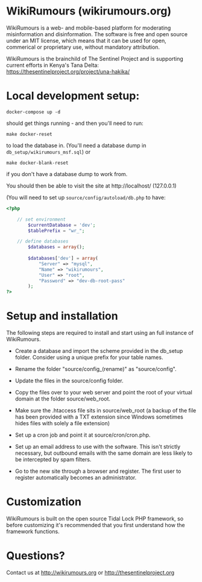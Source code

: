 # WikiRumours (wikirumours.org)

WikiRumours is a web- and mobile-based platform for moderating
misinformation and disinformation. The software is free and open
source under an MIT license, which means that it can be used for
open, commerical or proprietary use, without mandatory
attribution.

WikiRumours is the brainchild of The Sentinel Project and is
supporting current efforts in Kenya's Tana Delta:
https://thesentinelproject.org/project/una-hakika/

# Local development setup:
```
docker-compose up -d
```
should get things running - and then you'll need to run:
```
make docker-reset
```
to load the database in. (You'll need a database dump in `db_setup/wikirumours_msf.sql`)
or
```
make docker-blank-reset
```
if you don't have a database dump to work from.

You should then be able to visit the site at http://localhost/ (127.0.0.1)

(You will need to set up `source/config/autoload/db.php` to have:
```php
<?php

	// set environment
		$currentDatabase = 'dev';
		$tablePrefix = "wr_";

	// define databases
		$databases = array();
	
        $databases['dev'] = array(
            "Server" => "mysql",
            "Name" => "wikirumours",
            "User" => "root",
            "Password" => "dev-db-root-pass"
        );
?>
```

# Setup and installation

The following steps are required to install and start using an
full instance of WikiRumours.

- Create a database and import the scheme provided in the
  db_setup folder. Consider using a unique prefix for your
  table names.

- Rename the folder "source/config_(rename)" as "source/config".

- Update the files in the source/config folder.

- Copy the files over to your web server and point the root of
  your virtual domain at the folder source/web_root.
  
- Make sure the .htaccess file sits in source/web_root (a backup
  of the file has been provided with a TXT extension since
  Windows sometimes hides files with solely a file extension)
  
- Set up a cron job and point it at source/cron/cron.php.

- Set up an email address to use with the software. This isn't
  strictly necessary, but outbound emails with the same domain
  are less likely to be intercepted by spam filters.

- Go to the new site through a browser and register. The first
  user to register automatically becomes an administrator.

# Customization

WikiRumours is built on the open source Tidal Lock PHP framework,
so before customizing it's recommended that you first understand
how the framework functions.

# Questions?

Contact us at http://wikirumours.org or http://thesentinelproject.org
